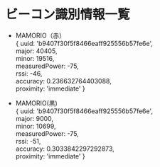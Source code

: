 # ビーコン識別情報一覧

- MAMORIO（赤）<br>
  { uuid: 'b9407f30f5f8466eaff925556b57fe6e',<br>
  major: 40405,<br>
  minor: 19516,<br>
  measuredPower: -75,<br>
  rssi: -46,<br>
  accuracy: 0.236632764403088,<br>
  proximity: 'immediate' }

- MAMORIO(黒)<br>
  { uuid: 'b9407f30f5f8466eaff925556b57fe6e',<br>
  major: 9000,<br>
  minor: 10699,<br>
  measuredPower: -75,<br>
  rssi: -51,<br>
  accuracy: 0.3033842297292873,<br>
  proximity: 'immediate' }<br>
